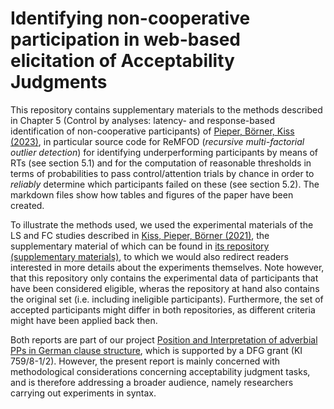 # Identifying non-cooperative participation in web-based elicitation of Acceptability Judgments

This repository contains supplementary materials to the methods described in Chapter 5 (Control by analyses: latency- and response-based identification of non-cooperative participants) of [Pieper, Börner, Kiss (2023)](https://ling.auf.net/lingbuzz/006514), in particular source code for ReMFOD (*recursive multi-factorial outlier detection*) for identifying underperforming participants by means of RTs (see section 5.1) and for the computation of reasonable thresholds in terms of probabilities to pass control/attention trials by chance in order to *reliably* determine which participants failed on these (see section 5.2). The markdown files show how tables and figures of the paper have been created. 

To illustrate the methods used, we used the experimental materials of the LS and FC studies described in [Kiss, Pieper, Börner (2021)](https://lingbuzz.net/lingbuzz/006319), the supplementary material of which can be found in [its repository (supplementary materials)](https://doi.org/10.5281/zenodo.5898464), to which we would also redirect readers interested in more details about the experiments themselves. Note however, that this repository only contains the experimental data of participants that have been considered eligible, wheras the repository at hand also contains the original set (i.e. including ineligible participants). Furthermore, the set of accepted participants might differ in both repositories, as different criteria might have been applied back then. 

Both reports are part of our project [Position and Interpretation of adverbial PPs in German clause structure](https://ldsl.rub.de/research/projects/position-and-interpretation-of-adverbial-pps-in-german-clause-structure), which is supported by a DFG grant (KI 759/8-1/2). However, the present report is mainly concerned with methodological considerations concerning acceptability judgment tasks, and is therefore addressing a broader audience, namely researchers carrying out experiments in syntax.
